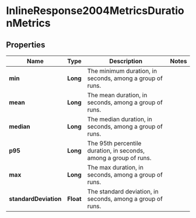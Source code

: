 

# InlineResponse2004MetricsDurationMetrics

## Properties

Name | Type | Description | Notes
------------ | ------------- | ------------- | -------------
**min** | **Long** | The minimum duration, in seconds, among a group of runs. | 
**mean** | **Long** | The mean duration, in seconds, among a group of runs. | 
**median** | **Long** | The median duration, in seconds, among a group of runs. | 
**p95** | **Long** | The 95th percentile duration, in seconds, among a group of runs. | 
**max** | **Long** | The max duration, in seconds, among a group of runs. | 
**standardDeviation** | **Float** | The standard deviation, in seconds, among a group of runs. | 



